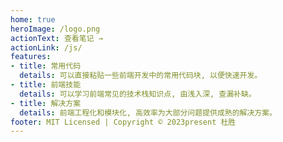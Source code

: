 ```yaml
---
home: true
heroImage: /logo.png
actionText: 查看笔记 →
actionLink: /js/
features:
- title: 常用代码
  details: 可以直接粘贴一些前端开发中的常用代码块, 以便快速开发。
- title: 前端技能
  details: 可以学习前端常见的技术栈知识点, 由浅入深, 查漏补缺。
- title: 解决方案
  details: 前端工程化和模块化, 高效率为大部分问题提供成熟的解决方案。
footer: MIT Licensed | Copyright © 2023present 杜胜
---
```

